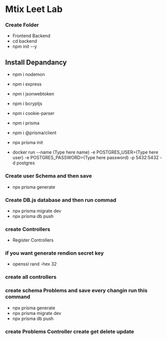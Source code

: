 # Mtix Leet Lab
### Create Folder
* Frontend Backend
* cd backend
* npm init --y 
## Install Depandancy
* npm i nodemon
* npm i express
* npm i jsonwebtoken
* npm i bcryptjs
* npm i cookie-parser
* npm i prisma
* npm i @prisma/client
* npx prisma init

* docker run --name (Type here name) -e POSTGRES_USER=(Type here user) -e POSTGRES_PASSWORD=(Type here password) -p 5432:5432 -d postgres

### Create user Schema and then save
* npx prisma generate

### Create DB.js database and then run commad
* npx prisma migrate dev
* npx prisma db push
### create Controllers
* Register Controllers

### if you want generate rendion secret key
* openssl rand -hex 32

### create all controllers
### create schema Problems and save every changin run this command

* npx prisma generate
* npx prisma migrate dev
* npx prisma db push

### create Problems Controller create get delete update



